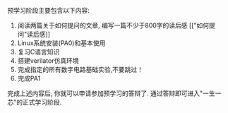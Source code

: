预学习阶段主要包含以下内容:

1.  阅读两篇关于如何提问的文章, 编写一篇不少于800字的读后感 [["如何提问"读后感]]
2.  Linux系统安装(PA0)和基本使用
3.  复习C语言知识
4.  搭建verilator仿真环境
5.  完成指定的所有数字电路基础实验,不要跳过！
6.  完成PA1

完成上述内容后, 你就可以申请参加预学习的答辩了. 通过答辩即可进入"一生一芯"的正式学习阶段.